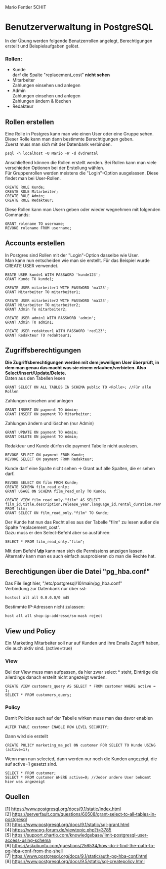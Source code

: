 Mario Fentler 5CHIT
# Benutzerverwaltung in PostgreSQL

In der Übung werden folgende Benutzerrollen angelegt, Berechtigungen erstellt und Beispielaufgaben gelöst.  
### Rollen:  
- Kunde  
darf die Spalte "replacement_cost" __nicht sehen__  
- Mitarbeiter  
Zahlungen einsehen und anlegen  
- Admin  
Zahlungen einsehen und anlegen  
Zahlungen ändern & löschen  
- Redakteur

## Rollen erstellen
Eine Rolle in Postgres kann man wie einen User oder eine Gruppe sehen. Dieser Rolle kann man dann bestimmte Berechtigungen geben.  
Zuerst muss man sich mit der Datenbank verbinden.

	psql -h localhost -U Mario -W -d dvdrental
Anschließend können die Rollen erstellt werden. Bei Rollen kann man viele verschieden Optionen bei der Erstellung wählen.  
Für Gruppenrollen werden meistens die "Login"-Option ausgelassen. Diese findet man bei User-Rollen.

	CREATE ROLE Kunde;
	CREATE ROLE Mitarbeiter;
	CREATE ROLE Admin;
	CREATE ROLE Redakteur;
Diese Rollen kann man Usern geben oder wieder wegnehmen mit folgenden Commands:

	GRANT rolename TO username;
	REVOKE rolename FROM username;

## Accounts erstellen
In Postgres sind Rollen mit der "Login"-Option dasselbe wie User.  
Man kann nun entscheiden wie man sie erstellt. Für das Beispiel wurde CREATE USER verwendet.

	REATE USER kunde1 WITH PASSWORD 'kunde123';
	GRANT Kunde TO kunde1;
	
	CREATE USER mitarbeiter1 WITH PASSWORD 'ma123';
	GRANT Mitarbeiter TO mitarbeiter1;
	
	CREATE USER mitarbeiter2 WITH PASSWORD 'ma123';
	GRANT Mitarbeiter TO mitarbeiter2;
	GRANT Admin To mitarbeiter2;
	
	CREATE USER admin1 WITH PASSWORD 'admin';
	GRANT Admin TO admin1;
	
	CREATE USER redakteur1 WITH PASSWORD 'red123';
	GRANT Redakteur TO redakteur1;
	
## Zugriffsberechtigungen
__Die Zugriffsberechtigungen werden mit dem jeweiligen User überprüft, in dem man genau das macht was sie einem erlauben/verbieten. Also Select/Insert/Update/Delete.__  
Daten aus den Tabellen lesen

	GRANT SELECT ON ALL TABLES IN SCHEMA public TO <Rolle>; //Für alle Rollen
Zahlungen einsehen und anlegen

	GRANT INSERT ON payment TO Admin;
	GRANT INSERT ON payment TO Mitarbeiter;
Zahlungen ändern und löschen (nur Admin)

	GRANT UPDATE ON payment TO Admin;
	GRANT DELETE ON payment TO Admin;
Redakteur und Kunde dürfen die payment Tabelle nicht auslesen.

	REVOKE SELECT ON payment FROM Kunde;
	REVOKE SELECT ON payment FROM Redakteur;
Kunde darf eine Spalte nicht sehen -> Grant auf alle Spalten, die er sehen darf.

	REVOKE SELECT ON film FROM Kunde;
	CREATE SCHEMA film_read_only;
	GRANT USAGE ON SCHEMA film_read_only TO Kunde;
	
	CREATE VIEW film_read_only."film" AS SELECT film_id,title,description,release_year,language_id,rental_duration,rental_rate,length,rating,last_update,special_features,fulltext FROM film;
	GRANT SELECT ON film_read_only."film" TO Kunde;
	
Der Kunde hat nun das Recht alles aus der Tabelle "film" zu lesen außer die Spalte "replacement_cost".  
Dazu muss er den Select-Befehl aber so ausführen:

	SELECT * FROM film_read_only."film";
	
Mit dem Befehl __\dp__ kann man sich die Permissions anzeigen lassen. Alternativ kann man es auch einfach ausprobieren ob man die Rechte hat.

## Berechtigungen über die Datei "pg_hba.conf"
Das File liegt hier, "/etc/postgresql/10/main/pg_hba.conf"  
Verbindung zur Datenbank nur über ssl:

	hostssl all all 0.0.0.0/0 md5
Bestimmte IP-Adressen nicht zulassen:

	host all all shop-ip-addresse/sn-mask reject
## View und Policy
Ein Marketing Mitarbeiter soll nur auf Kunden und ihre Emails Zugriff haben, die auch aktiv sind. (active=true)

### View
Bei der View muss man aufpassen, da hier zwar select * steht, Einträge die allerdings danach erstellt nicht angezeigt werden.
	
	CREATE VIEW customers_query AS SELECT * FROM customer WHERE active = 1;
	SELECT * FROM customers_query;

### Policy
Damit Policies auch auf der Tabelle wirken muss man das davor enablen

	ALTER TABLE customer ENABLE ROW LEVEL SECURITY;
Dann wird sie erstellt

	CREATE POLICY marketing_ma_pol ON customer FOR SELECT TO Kunde USING (active=1); 
Wenn man nun selected, dann werden nur noch die Kunden angezeigt, die auf active=1 gesetzt sind.

	SELECT * FROM customer;
	SELECT * FROM customer WHERE active=0; //Jeder andere User bekommt hier was angezeigt

## Quellen
[1] https://www.postgresql.org/docs/9.1/static/index.html  
[2] https://serverfault.com/questions/60508/grant-select-to-all-tables-in-postgresql  
[3] https://www.postgresql.org/docs/9.1/static/sql-grant.html  
[4] https://www.pg-forum.de/viewtopic.php?t=3785  
[5] https://support.chartio.com/knowledgebase/limit-postgresql-user-access-using-schema  
[6] https://askubuntu.com/questions/256534/how-do-i-find-the-path-to-pg-hba-conf-from-the-shell  
[7] https://www.postgresql.org/docs/9.1/static/auth-pg-hba-conf.html  
[8] https://www.postgresql.org/docs/9.5/static/sql-createpolicy.html  
